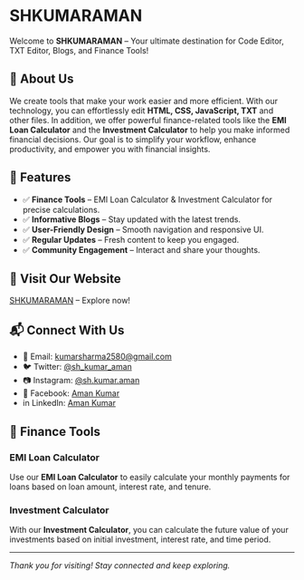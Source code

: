 # SHKUMARAMAN

Welcome to **SHKUMARAMAN** – Your ultimate destination for Code Editor, TXT Editor, Blogs, and Finance Tools!

## 🚀 About Us
We create tools that make your work easier and more efficient. With our technology, you can effortlessly edit **HTML, CSS, JavaScript, TXT** and other files. In addition, we offer powerful finance-related tools like the **EMI Loan Calculator** and the **Investment Calculator** to help you make informed financial decisions. Our goal is to simplify your workflow, enhance productivity, and empower you with financial insights.

## 🌟 Features
- ✅ **Finance Tools** – EMI Loan Calculator & Investment Calculator for precise calculations.
- ✅ **Informative Blogs** – Stay updated with the latest trends.
- ✅ **User-Friendly Design** – Smooth navigation and responsive UI.
- ✅ **Regular Updates** – Fresh content to keep you engaged.
- ✅ **Community Engagement** – Interact and share your thoughts.

## 🔗 Visit Our Website
[SHKUMARAMAN](https://shkumaraman.github.io) – Explore now!

## 📬 Connect With Us
- 📧 Email: kumarsharma2580@gmail.com
- 🐦 Twitter: [@sh_kumar_aman](https://twitter.com/sh_kumar_aman)
- 📷 Instagram: [@sh.kumar.aman](https://instagram.com/sh.kumar.aman)
- 💬 Facebook: [Aman Kumar](https://facebook.com/sh.kumar.aman)
- in LinkedIn: [Aman Kumar](https://linkedin.com/in/shkumaraman)

## 💸 Finance Tools
### EMI Loan Calculator
Use our **EMI Loan Calculator** to easily calculate your monthly payments for loans based on loan amount, interest rate, and tenure.

### Investment Calculator
With our **Investment Calculator**, you can calculate the future value of your investments based on initial investment, interest rate, and time period.

---

*Thank you for visiting! Stay connected and keep exploring.*
